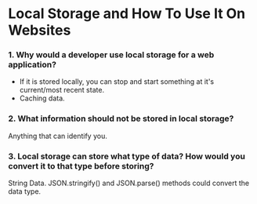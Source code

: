 # Local Storage and How To Use It On Websites

### 1. Why would a developer use local storage for a web application?
- If it is stored locally, you can stop and start something at it's current/most recent state.
- Caching data.

### 2. What information should not be stored in local storage?
Anything that can identify you.

### 3. Local storage can store what type of data? How would you convert it to that type before storing?
String Data. JSON.stringify() and JSON.parse() methods could convert the data type.